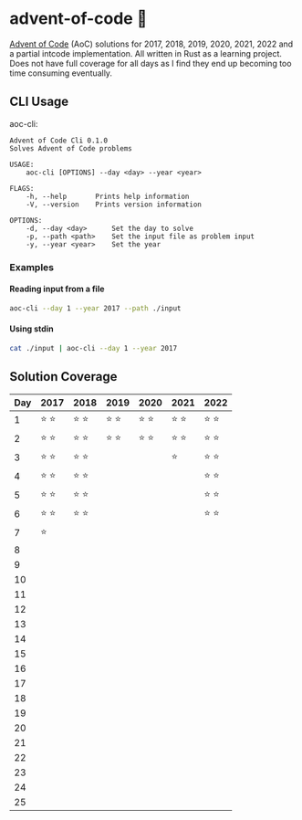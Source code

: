 # advent-of-code 🎄

[Advent of Code](https://adventofcode.com) (AoC) solutions for 2017, 2018, 2019,
2020, 2021, 2022 and a partial intcode implementation. All written in Rust as a
learning project. Does not have full coverage for all days as I find they end up
becoming too time consuming eventually.

## CLI Usage

aoc-cli:

```
Advent of Code Cli 0.1.0
Solves Advent of Code problems

USAGE:
    aoc-cli [OPTIONS] --day <day> --year <year>

FLAGS:
    -h, --help       Prints help information
    -V, --version    Prints version information

OPTIONS:
    -d, --day <day>      Set the day to solve
    -p, --path <path>    Set the input file as problem input
    -y, --year <year>    Set the year
```

### Examples

#### Reading input from a file

```sh
aoc-cli --day 1 --year 2017 --path ./input
```

#### Using stdin

```sh
cat ./input | aoc-cli --day 1 --year 2017
```

## Solution Coverage

| Day | 2017          | 2018          | 2019          | 2020          | 2021          | 2022          |
| --- | ------------- | ------------- | ------------- | ------------- | ------------- | ------------- |
| 1   | :star: :star: | :star: :star: | :star: :star: | :star: :star: | :star: :star: | :star: :star: |
| 2   | :star: :star: | :star: :star: | :star: :star: | :star: :star: | :star: :star: | :star: :star: |
| 3   | :star: :star: | :star: :star: |               |               | :star:        | :star: :star: |
| 4   | :star: :star: | :star: :star: |               |               |               | :star: :star: |
| 5   | :star: :star: | :star: :star: |               |               |               | :star: :star: |
| 6   | :star: :star: | :star: :star: |               |               |               | :star: :star: |
| 7   | :star:        |               |               |               |               |               |
| 8   |               |               |               |               |               |               |
| 9   |               |               |               |               |               |               |
| 10  |               |               |               |               |               |               |
| 11  |               |               |               |               |               |               |
| 12  |               |               |               |               |               |               |
| 13  |               |               |               |               |               |               |
| 14  |               |               |               |               |               |               |
| 15  |               |               |               |               |               |               |
| 16  |               |               |               |               |               |               |
| 17  |               |               |               |               |               |               |
| 18  |               |               |               |               |               |               |
| 19  |               |               |               |               |               |               |
| 20  |               |               |               |               |               |               |
| 21  |               |               |               |               |               |               |
| 22  |               |               |               |               |               |               |
| 23  |               |               |               |               |               |               |
| 24  |               |               |               |               |               |               |
| 25  |               |               |               |               |               |               |
